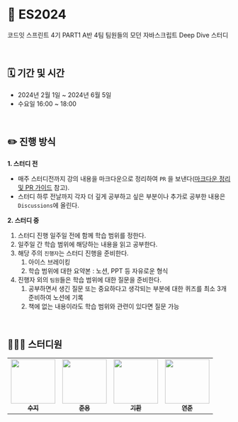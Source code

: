 # 🌟 ES2024
코드잇 스프린트 4기 PART1 A반 4팀 팀원들의 모던 자바스크립트 Deep Dive 스터디

<br>

## 🗓️ 기간 및 시간
* 2024년 2월 1일 ~ 2024년 6월 5일
* 수요일 16:00 ~ 18:00

<br>

## ✏️ 진행 방식
**1. 스터디 전**
* 매주 스터디전까지 강의 내용을 마크다운으로 정리하여 `PR` 을 보낸다([마크다운 정리 및 PR 가이드](https://github.com/innerstella/ES2024/wiki/%EB%A7%88%ED%81%AC%EB%8B%A4%EC%9A%B4-%EC%A0%95%EB%A6%AC-%EB%B0%8F-PR-%EA%B0%80%EC%9D%B4%EB%93%9C) 참고). 
* 스터디 하루 전날까지 각자 더 깊게 공부하고 싶은 부분이나 추가로 공부한 내용은 `Discussions`에 올린다.  

**2. 스터디 중**
1. 스터디 진행 일주일 전에 함께 학습 범위를 정한다.
2. 일주일 간 학습 범위에 해당하는 내용을 읽고 공부한다.
3. 해당 주의 `진행자`는 스터디 진행을 준비한다.
    1. 아이스 브레이킹
    2. 학습 범위에 대한 요약본 : 노션, PPT 등 자유로운 형식
4. 진행자 외의 `팀원`들은 학습 범위에 대한 질문을 준비한다. 
    1. 공부하면서 생긴 질문 또는 중요하다고 생각되는 부분에 대한 퀴즈를 최소 3개 준비하여 노션에 기록
    2. 책에 없는 내용이라도 학습 범위와 관련이 있다면 질문 가능
    
<br>

## 👩🏻‍💻 스터디원
<table>
  <tr>
     <td align="center"><a href="https://github.com/innerstella"><img src="https://avatars.githubusercontent.com/u/77491430?v=4" width="100px;" alt=""/><br /><sub><b>수지</b></sub></a><br /></td>
    <td align="center"><a href="https://github.com/hsmurf"><img src="https://avatars.githubusercontent.com/u/107796704?v=4" width="100px;" alt=""/><br /><sub><b>준용</b></sub></a><br /></td>
    <td align="center"><a href="https://github.com/rlghks1490"><img src="https://avatars.githubusercontent.com/u/82919729?v=4" width="100px;" alt=""/><br /><sub><b>기환</b></sub></a><br /></td>
        <td align="center"><a href="https://github.com/lv1gom"><img src="https://avatars.githubusercontent.com/u/143579803?v=4" width="100px;" alt=""/><br /><sub><b>연준</b></sub></a><br /></td>
</tr>
</table>

